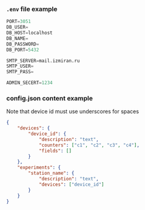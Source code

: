 
### `.env` file example
```py
PORT=3051
DB_USER=
DB_HOST=localhost
DB_NAME=
DB_PASSWORD=
DB_PORT=5432

SMTP_SERVER=mail.izmiran.ru
SMTP_USER=
SMTP_PASS=

ADMIN_SECERT=1234
```

### config.json content example

Note that device id must use underscores for spaces

```json
{
	"devices": {
		"device_id": {
			"description": "text",
			"counters": ["c1", "c2", "c3", "c4"],
			"fields": []
		}
	},
	"experiments": {
		"station_name": {
			"description": "text",
			"devices": ["device_id"]
		}
	}
}
```
